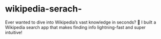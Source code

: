 # wikipedia-serach-
Ever wanted to dive into Wikipedia’s vast knowledge in seconds? 🚀 I built a Wikipedia search app that makes finding info lightning-fast and super intuitive!
